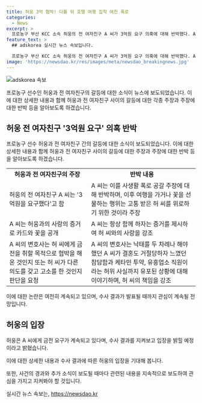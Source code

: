 ```yaml
---
title: 허웅 3억 협박! 다툼 뒤 호텔 여행 집착 여친 폭로
categories:
  - News
excerpt: >
  프로농구 부산 KCC 소속 허웅의 전 여자친구 A 씨가 3억원 요구 의혹에 대해 반박했다. A 씨 측은 허 씨의 협박과 고소를 주장하며, 허웅이 자신에게 집착하고 있다는 메시지를 공개하고 있다. 반면, 허 씨 측은 A 씨의 금전 요구를 주장하고 수사 결과를 지켜보겠다고 밝혔으며 경찰에 A 씨를 고소한 상황이다. A 씨의 법률대리인은 A 씨가 고통받고 있다고 주장하며, 허웅 측의 미련을 보인 것이라고 주장하고 있다. (총 149자)
feature_text: >
  ## adskorea 실시간 뉴스 속보입니다.

  프로농구 부산 KCC 소속 허웅의 전 여자친구 A 씨가 3억원 요구 의혹에 대해 반박했다. A 씨 측은 허 씨의 협박과 고소를 주장하며, 허웅이 자신에게 집착하고 있다는 메시지를 공개하고 있다. 반면, 허 씨 측은 A 씨의 금전 요구를 주장하고 수사 결과를 지켜보겠다고 밝혔으며 경찰에 A 씨를 고소한 상황이다. A 씨의 법률대리인은 A 씨가 고통받고 있다고 주장하며, 허웅 측의 미련을 보인 것이라고 주장하고 있다. (총 149자)
image: 'https://newsdao.kr/res/images/meta/newsdao_breakingnews.jpg'
---
```


<p><img src="https://newsdao.kr/res/images/meta/newsdao_breakingnews.jpg" alt="adskorea 속보" /></p>

<p>프로농구 선수인 허웅과 전 여자친구의 갈등에 대한 소식이 뉴스에 보도되었습니다. 이에 대한 상세한 내용과 함께 허웅과 전 여자친구 사이의 갈등에 대한 각종 주장과 주장에 대한 반박 등을 알아보도록 하겠습니다.</p>

<h2 data-ke-size="size26">허웅 전 여자친구 '3억원 요구' 의혹 반박</h2>

<p data-ke-size="size16">프로농구 선수 허웅과 전 여자친구 간의 갈등에 대한 소식이 보도되었습니다. 이에 대한 상세한 내용과 함께 허웅과 전 여자친구 사이의 갈등에 대한 주장과 주장에 대한 반박 등을 알아보도록 하겠습니다.</p>

<table>
  <tr>
    <td style="text-align: center; height: 17px;"><b>허웅과 전 여자친구의 주장</b></td>
    <td style="text-align: center; height: 17px;"><b>반박 내용</b></td>
  </tr>
  <tr>
    <td>허웅의 전 여자친구 A 씨는 '3억원을 요구했다'고 함</td>
    <td>A 씨는 이를 사생활 폭로 공갈 주장에 대해 반박하며, 이후 여행을 가거나 꽃을 선물하는 행위는 고통 받은 허 씨를 위로하기 위한 것이라 주장</td>
  </tr>
  <tr>
    <td>A 씨는 허웅과의 사랑의 증거로 카드와 꽃을 공개</td>
    <td>A 씨는 항상 함께 하자는 증거를 제시하여 허 씨와의 사랑을 강조</td>
  </tr>
  <tr>
    <td>A 씨의 변호사는 허 씨에게 금전을 취할 목적으로 협박을 해 온 것인지 또는 허 씨가 다른 의도를 갖고 고소를 한 것인지 판단을 요청</td>
    <td>A 씨의 변호사는 낙태를 두 차례나 해야 했던 A 씨가 결혼도 거절당하자 느꼈던 참담함과 케타민 투약, 유흥업소 직원이라는 허위 사실까지 유포된 상황에 대해 이야기하며, 허 씨의 책임을 강조</td>
  </tr>
</table>

<p>이에 대한 논란은 여전히 계속되고 있으며, 수사 결과가 발표될 때까지 관심이 계속될 전망입니다.</p>

<h2 data-ke-size="size26">허웅의 입장</h2>

<p data-ke-size="size16">허웅은 A 씨에게 금전 요구가 계속되고 있다며, 수사 결과를 지켜보고 입장을 밝힐 예정이라고 밝혔습니다.</p>

<p>이에 대한 상세한 내용과 수사 결과에 따른 허웅의 입장을 기대해 봅니다. </p>

<p>또한, 사건의 경과와 추가 소식이 보도될 때마다 관련된 내용을 지속적으로 보도하여 관심을 가지고 지켜봐야 할 것입니다.</p>
실시간 뉴스 속보는, <a href="https://newsdao.kr" rel="dofollow">https://newsdao.kr</a>


